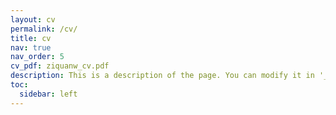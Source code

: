 ```yaml
---
layout: cv
permalink: /cv/
title: cv
nav: true
nav_order: 5
cv_pdf: ziquanw_cv.pdf
description: This is a description of the page. You can modify it in '_pages/cv.md'. You can also change or remove the top pdf download button.
toc:
  sidebar: left
---
```

